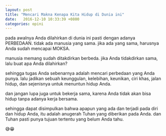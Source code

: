 ```yaml
---
layout: post
title: "Mencari Makna Kenapa Kita Hidup di Dunia ini"
date:   2016-12-10 10:33:39 +0800
categories: opini
---
```


pada awalnya Anda dilahirkan di dunia ini pasti dengan adanya PERBEDAAN. tidak ada manusia yang sama. jika ada yang sama, harusnya Anda sudah mencapai MOKSA. 

manusia memang sudah ditakdirkan berbeda. jika Anda tidakdirkan sama, lalu buat apa Anda dilahirkan? 

sehingga tugas Anda sebenarnya adalah mencari perbedaan yang Anda punya. lalu jadikan sebuah keunggulan, kelebihan, keunikan, ciri khas, jalan hidup, dan sejenisnya untuk menuntun hidup Anda. 

dan jangan lupa juga untuk bekerja sama, karena Anda tidak akan bisa hidup tanpa adanya kerja bersama. 

sehingga dapat disimpulkan bahwa apapun yang ada dan terjadi pada diri dan hidup Anda, itu adalah anugerah Tuhan yang diberikan pada Anda. dan Tuhan pasti punya tujuan tertentu yang belum Anda tahu.

😅😁

